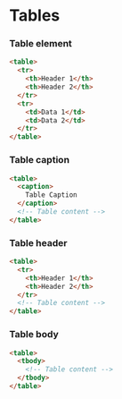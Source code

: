 # Tables

### Table element

```html
<table>
  <tr>
    <th>Header 1</th>
    <th>Header 2</th>
  </tr>
  <tr>
    <td>Data 1</td>
    <td>Data 2</td>
  </tr>
</table>
```

### Table caption

```html
<table>
  <caption>
    Table Caption
  </caption>
  <!-- Table content -->
</table>
```

### Table header

```html
<table>
  <tr>
    <th>Header 1</th>
    <th>Header 2</th>
  </tr>
  <!-- Table content -->
</table>
```

### Table body

```html
<table>
  <tbody>
    <!-- Table content -->
  </tbody>
</table>
```
